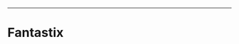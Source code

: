 <!-- ![Open Source at Microsoft](/images/open-at-microsoft.png) -->

<!-- ## Get Involved -->

<!-- Right now, open communities are building amazing software together, and there are excellent "good first issue" opportunities, if you're looking to get involved. -->

<!-- * [Explore featured projects](https://opensource.microsoft.com/projects/) -->
<!-- * [Explore open source jobs at Microsoft](https://careers.microsoft.com/us/en/search-results?keywords=open%20source) -->

<!-- Visit [opensource.microsoft.com](https://opensource.microsoft.com) to learn more! -->

----

<!-- Microsoft projects adopt the [Microsoft Open Source Code of Conduct](https://opensource.microsoft.com/codeofconduct/). For more information see the [Code of Conduct FAQ](https://opensource.microsoft.com/codeofconduct/faq/). -->


# Fantastix
